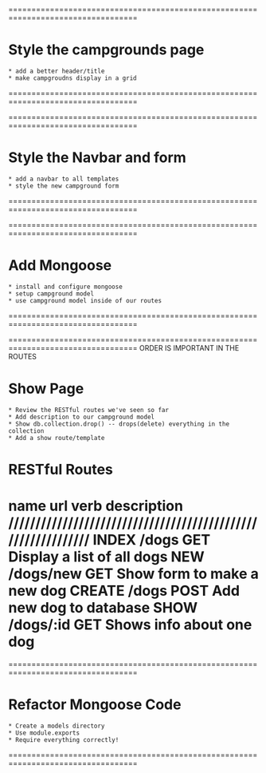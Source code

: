 
==================================================================================
# Style the campgrounds page

    * add a better header/title
    * make campgroudns display in a grid
==================================================================================


==================================================================================
# Style the Navbar and form

    * add a navbar to all templates
    * style the new campground form
==================================================================================


==================================================================================
# Add Mongoose

    * install and configure mongoose
    * setup campground model
    * use campground model inside of our routes
==================================================================================


==================================================================================
ORDER IS IMPORTANT IN THE ROUTES

# Show Page

    * Review the RESTful routes we've seen so far
    * Add description to our campground model
    * Show db.collection.drop() -- drops(delete) everything in the collection
    * Add a show route/template

# RESTful Routes

name     url       verb    description
/////////////////////////////////////////////////////////////
INDEX   /dogs      GET     Display a list of all dogs
NEW     /dogs/new  GET     Show form to make a new dog
CREATE  /dogs      POST    Add new dog to database
SHOW    /dogs/:id  GET     Shows info about one dog
==================================================================================


==================================================================================
# Refactor Mongoose Code
    * Create a models directory
    * Use module.exports
    * Require everything correctly!
==================================================================================

